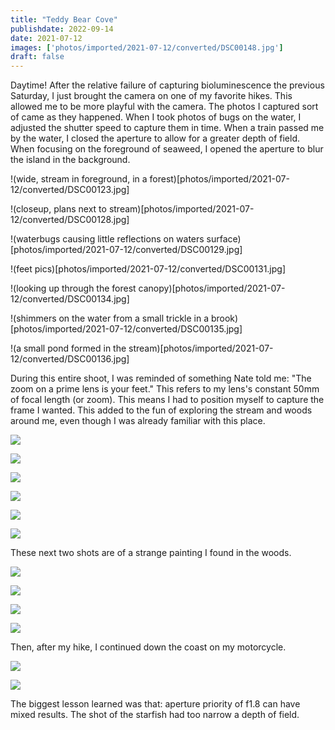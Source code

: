 ```yaml
---
title: "Teddy Bear Cove"
publishdate: 2022-09-14
date: 2021-07-12
images: ['photos/imported/2021-07-12/converted/DSC00148.jpg']
draft: false
---
```


Daytime!  After the relative failure of capturing bioluminescence the previous Saturday, I just brought the camera on one of my favorite hikes.  This allowed me to be more playful with the camera.  The photos I captured sort of came as they happened.  When I took photos of bugs on the water, I adjusted the shutter speed to capture them in time.  When a train passed me by the water, I closed the aperture to allow for a greater depth of field.  When focusing on the foreground of seaweed, I opened the aperture to blur the island in the background.

!(wide, stream in foreground, in a forest)[photos/imported/2021-07-12/converted/DSC00123.jpg]

!(closeup, plans next to stream)[photos/imported/2021-07-12/converted/DSC00128.jpg]

!(waterbugs causing little reflections on waters surface)[photos/imported/2021-07-12/converted/DSC00129.jpg]

!(feet pics)[photos/imported/2021-07-12/converted/DSC00131.jpg]

!(looking up through the forest canopy)[photos/imported/2021-07-12/converted/DSC00134.jpg]

!(shimmers on the water from a small trickle in a brook)[photos/imported/2021-07-12/converted/DSC00135.jpg]

!(a small pond formed in the stream)[photos/imported/2021-07-12/converted/DSC00136.jpg]

During this entire shoot, I was reminded of something Nate told me: "The zoom on a prime lens is your feet."  This refers to my lens's constant 50mm of focal length (or zoom).  This means I had to position myself to capture the frame I wanted.  This added to the fun of exploring the stream and woods around me, even though I was already familiar with this place.

![](photos/imported/2021-07-12/converted/DSC00148.jpg)

![](photos/imported/2021-07-12/converted/DSC00163.jpg)

![](photos/imported/2021-07-12/converted/DSC00169.jpg)

![](photos/imported/2021-07-12/converted/DSC00171.jpg)

![](photos/imported/2021-07-12/converted/DSC00174.jpg)

![](photos/imported/2021-07-12/converted/DSC00177.jpg)

These next two shots are of a strange painting I found in the woods.

![](photos/imported/2021-07-12/converted/DSC00179.jpg)

![](photos/imported/2021-07-12/converted/DSC00182.jpg)

![](photos/imported/2021-07-12/converted/DSC00183.jpg)

![](photos/imported/2021-07-12/converted/DSC00188.jpg)

Then, after my hike, I continued down the coast on my motorcycle.

![](photos/imported/2021-07-12/converted/DSC00205.jpg)

![](photos/imported/2021-07-12/converted/DSC00215.jpg)

The biggest lesson learned was that: aperture priority of f1.8 can have mixed results.  The shot of the starfish had too narrow a depth of field.
